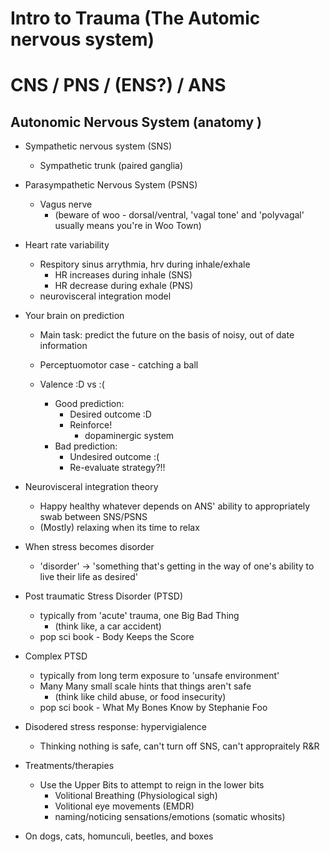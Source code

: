 # Intro to Trauma (The Automic nervous system)

# CNS / PNS / (ENS?) / ANS

## Autonomic Nervous System (anatomy )
- Sympathetic nervous system (SNS)
    - Sympathetic trunk (paired ganglia)
- Parasympathetic Nervous System (PSNS)
    - Vagus nerve
        - (beware of woo - dorsal/ventral, 'vagal tone' and 'polyvagal' usually means you're in Woo Town)

- Heart rate variability 
    - Respitory sinus arrythmia, hrv during inhale/exhale
        - HR increases during inhale (SNS)
        - HR decrease during exhale (PNS)
    - neurovisceral integration model  

- Your brain on prediction
    - Main task: predict the future on the basis of noisy, out of date information
    - Perceptuomotor case - catching a ball 

    - Valence
        :D vs :( 
        - Good prediction: 
            - Desired outcome :D
            - Reinforce!
                - dopaminergic system 
        - Bad prediction:
            - Undesired outcome :(
            - Re-evaluate strategy?!!

- Neurovisceral integration theory
    - Happy healthy whatever depends on ANS' ability to appropriately swab between SNS/PSNS
    - (Mostly) relaxing when its time to relax

- When stress becomes disorder
    - 'disorder' -> 'something that's getting in the way of one's ability to live their life as desired'

- Post traumatic Stress Disorder (PTSD)
    - typically from 'acute' trauma, one Big Bad Thing
        - (think like, a car accident)
    - pop sci book - Body Keeps the  Score
- Complex PTSD 
    - typically from long term exposure to 'unsafe environment'
    - Many Many small scale hints that things aren't safe
        - (think like child abuse, or food insecurity)
    - pop sci book - What My Bones Know by Stephanie Foo

- Disodered stress response: hypervigialence 
    - Thinking nothing is safe, can't turn off SNS, can't appropraitely R&R

- Treatments/therapies
    - Use the Upper Bits to attempt to reign in the lower bits
        - Volitional Breathing (Physiological sigh)
        - Volitional eye movements (EMDR) 
        - naming/noticing sensations/emotions (somatic whosits)

- On dogs, cats, homunculi, beetles, and boxes

